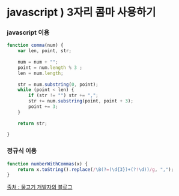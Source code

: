 # javascript ) 3자리 콤마 사용하기



### javascript 이용

```javascript
function comma(num) {
    var len, point, str; 
       
    num = num + ""; 
    point = num.length % 3 ;
    len = num.length; 
   
    str = num.substring(0, point); 
    while (point < len) { 
        if (str != "") str += ","; 
        str += num.substring(point, point + 3); 
        point += 3; 
    } 
     
    return str;
 
}
```





### 정규식 이용

```javascript
function numberWithCommas(x) {
    return x.toString().replace(/\B(?=(\d{3})+(?!\d))/g, ",");
}
```



[출처 : 물고기 개발자의 블로그]([https://epthffh.tistory.com/entry/%ED%86%B5%ED%99%94%ED%98%95%EC%8B%9D-3%EC%9E%90%EB%A6%AC-%EC%BD%A4%EB%A7%88-%EC%82%AC%EC%9A%A9%ED%95%98%EA%B8%B0-%EC%98%88%EC%A0%9C?category=687610](https://epthffh.tistory.com/entry/통화형식-3자리-콤마-사용하기-예제?category=687610))